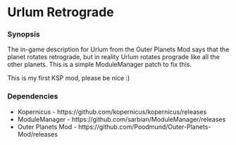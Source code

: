 # Urlum Retrograde

### Synopsis
The in-game description for Urlum from the Outer Planets Mod says that the planet rotates retrograde, but in reality Urlum rotates prograde like all the other planets. This is a simple ModuleManager patch to fix this.

This is my first KSP mod, please be nice :)

### Dependencies
<ul>
  <li>Kopernicus - https://github.com/kopernicus/kopernicus/releases</li>
  <li>ModuleManager - https://github.com/sarbian/ModuleManager/releases</li>
  <li>Outer Planets Mod - https://github.com/Poodmund/Outer-Planets-Mod/releases</li>
</ul>
